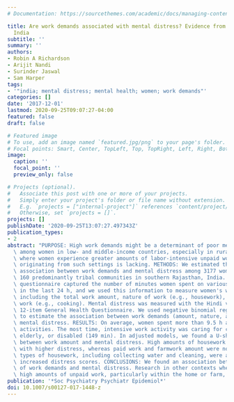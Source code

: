 ```yaml
---
# Documentation: https://sourcethemes.com/academic/docs/managing-content/

title: Are work demands associated with mental distress? Evidence from women in rural
  India
subtitle: ''
summary: ''
authors:
- Robin A Richardson
- Arijit Nandi
- Surinder Jaswal
- Sam Harper
tags:
- '"india; mental distress; mental health; women; work demands"'
categories: []
date: '2017-12-01'
lastmod: 2020-09-25T09:07:27-04:00
featured: false
draft: false

# Featured image
# To use, add an image named `featured.jpg/png` to your page's folder.
# Focal points: Smart, Center, TopLeft, Top, TopRight, Left, Right, BottomLeft, Bottom, BottomRight.
image:
  caption: ''
  focal_point: ''
  preview_only: false

# Projects (optional).
#   Associate this post with one or more of your projects.
#   Simply enter your project's folder or file name without extension.
#   E.g. `projects = ["internal-project"]` references `content/project/deep-learning/index.md`.
#   Otherwise, set `projects = []`.
projects: []
publishDate: '2020-09-25T13:07:27.497343Z'
publication_types:
- 2
abstract: "PURPOSE: High work demands might be a determinant of poor mental health\
  \ among women in low- and middle-income countries, especially in rural settings\
  \ where women experience greater amounts of labor-intensive unpaid work. Research\
  \ originating from such settings is lacking. METHODS: We estimated the cross-sectional\
  \ association between work demands and mental distress among 3177 women living in\
  \ 160 predominantly tribal communities in southern Rajasthan, India. A structured\
  \ questionnaire captured the number of minutes women spent on various activities\
  \ in the last 24 h, and we used this information to measure women's work demands,\
  \ including the total work amount, nature of work (e.g., housework), and type of\
  \ work (e.g., cooking). Mental distress was measured with the Hindi version of the\
  \ 12-item General Health Questionnaire. We used negative binomial regression models\
  \ to estimate the association between work demands (amount, nature, and type) and\
  \ mental distress. RESULTS: On average, women spent more than 9.5 h a day on work\
  \ activities. The most time, intensive work activity was caring for children, the\
  \ elderly, or disabled (149 min). In adjusted models, we found a U-shaped association\
  \ between work amount and mental distress. High amounts of housework were associated\
  \ with higher distress, whereas paid work and farmwork amount were not. Certain\
  \ types of housework, including collecting water and cleaning, were associated with\
  \ increased distress scores. CONCLUSIONS: We found an association between aspects\
  \ of work demands and mental distress. Research in other contexts where women perform\
  \ high amounts of unpaid work, particularly within the home or farm, is warranted."
publication: '*Soc Psychiatry Psychiatr Epidemiol*'
doi: 10.1007/s00127-017-1448-z
---
```

